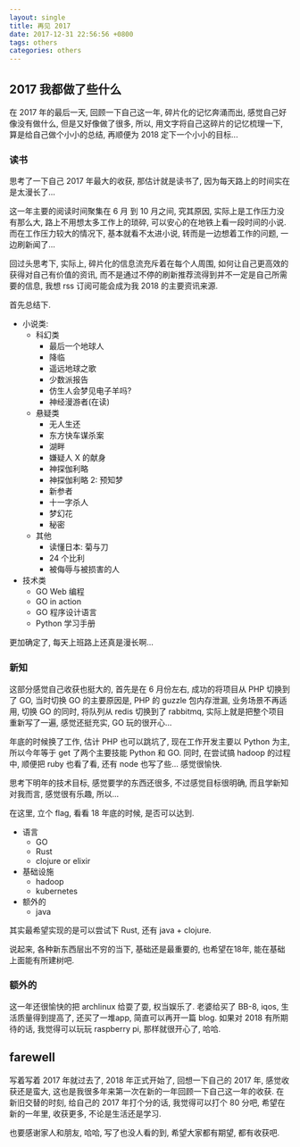 ```yaml
---
layout: single
title: 再见 2017
date: 2017-12-31 22:56:56 +0800
tags: others
categories: others
---
```


## 2017 我都做了些什么

在 2017 年的最后一天, 回顾一下自己这一年, 碎片化的记忆奔涌而出, 感觉自己好像没有做什么, 但是又好像做了很多, 所以, 用文字将自己这碎片的记忆梳理一下, 算是给自己做个小小的总结, 再顺便为 2018 定下一个小小的目标...

<!-- more -->

### 读书

思考了一下自己 2017 年最大的收获, 那估计就是读书了, 因为每天路上的时间实在是太漫长了...

这一年主要的阅读时间聚集在 6 月 到 10 月之间, 究其原因, 实际上是工作压力没有那么大, 路上不用想太多工作上的琐碎, 可以安心的在地铁上看一段时间的小说. 而在工作压力较大的情况下, 基本就看不太进小说, 转而是一边想着工作的问题, 一边刷新闻了...

回过头思考下, 实际上, 碎片化的信息流充斥着在每个人周围, 如何让自己更高效的获得对自己有价值的资讯, 而不是通过不停的刷新推荐流得到并不一定是自己所需要的信息, 我想 rss 订阅可能会成为我 2018 的主要资讯来源.

首先总结下.

* 小说类:
    * 科幻类
        * 最后一个地球人
        * 降临
        * 遥远地球之歌
        * 少数派报告
        * 仿生人会梦见电子羊吗?
        * 神经漫游者(在读)
    * 悬疑类
        * 无人生还
        * 东方快车谋杀案
        * 湖畔
        * 嫌疑人 X 的献身
        * 神探伽利略
        * 神探伽利略 2: 预知梦
        * 新参者
        * 十一字杀人
        * 梦幻花
        * 秘密
    * 其他
        * 读懂日本: 菊与刀
        * 24 个比利
        * 被侮辱与被损害的人
* 技术类
    * GO Web 编程
    * GO in action
    * GO 程序设计语言
    * Python 学习手册

更加确定了, 每天上班路上还真是漫长啊...

### 新知

这部分感觉自己收获也挺大的, 首先是在 6 月份左右, 成功的将项目从 PHP 切换到了 GO, 当时切换 GO 的主要原因是, PHP 的 guzzle 包内存泄漏, 业务场景不再适用, 切换 GO 的同时, 将队列从 redis 切换到了 rabbitmq, 实际上就是把整个项目重新写了一遍, 感觉还挺充实, GO 玩的很开心...

年底的时候换了工作, 估计 PHP 也可以跳坑了, 现在工作开发主要以 Python 为主, 所以今年等于 get 了两个主要技能 Python 和 GO. 同时, 在尝试搞 hadoop 的过程中, 顺便把 ruby 也看了看, 还有 node 也写了些... 感觉很愉快.

思考下明年的技术目标, 感觉要学的东西还很多, 不过感觉目标很明确, 而且学新知对我而言, 感觉很有乐趣, 所以...

在这里, 立个 flag, 看看 18 年底的时候, 是否可以达到.

* 语言
    * GO
    * Rust
    * clojure or elixir
* 基础设施
    * hadoop
    * kubernetes
* 额外的
    * java

其实最希望实现的是可以尝试下 Rust, 还有 java + clojure.

说起来, 各种新东西层出不穷的当下, 基础还是最重要的, 也希望在18年, 能在基础上面能有所建树吧.

### 额外的

这一年还很愉快的把 archlinux 给耍了耍, 权当娱乐了. 老婆给买了 BB-8, iqos, 生活质量得到提高了, 还买了一堆app, 简直可以再开一篇 blog. 如果对 2018 有所期待的话, 我觉得可以玩玩 raspberry pi, 那样就很开心了, 哈哈.

## farewell

写着写着 2017 年就过去了, 2018 年正式开始了, 回想一下自己的 2017 年, 感觉收获还是蛮大, 这也是我很多年来第一次在新的一年回顾一下自己这一年的收获. 在新旧交替的时刻, 给自己的 2017 年打个分的话, 我觉得可以打个 80 分吧, 希望在新的一年里, 收获更多, 不论是生活还是学习.

也要感谢家人和朋友, 哈哈, 写了也没人看的到, 希望大家都有期望, 都有收获吧.